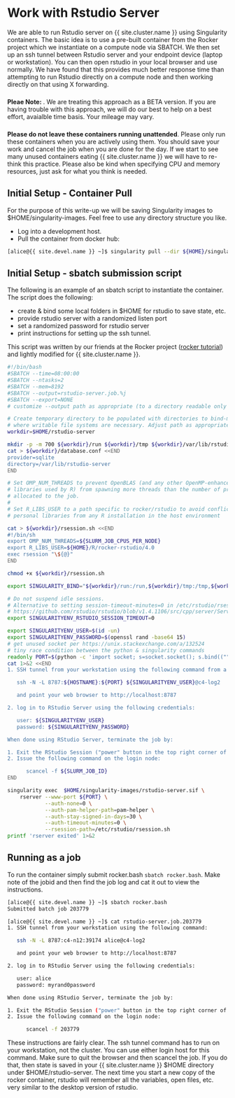 # Work with Rstudio Server

We are able to run Rstudio server on {{ site.cluster.name }} using Singularity containers. The basic idea is to use a pre-built container from the Rocker project which we instantiate on a compute node via SBATCH. We then set up an ssh tunnel between Rstudio server and your endpoint device (laptop or workstation). You can then open rstudio in your local browser and use normally. We have found that this provides much better response time than attempting to run Rstudio directly on a compute node and then working directly on that using X forwarding.

<div class="alert alert-danger" role="alert" style="margin-top: 3ex">
<strong>Pleae Note: </strong>. We are treating this approach as a BETA version. If you are having trouble with this approach, we will do our best to help on a best effort, avaialble time basis. Your mileage may vary.
</div>

<div class="alert alert-warning" role="alert" style="margin-top: 3ex">
<strong>Please do not leave these containers running unattended</strong>. Please only run these containers when you are actively using them. You should save your work and cancel the job when you are done for the day. If we start to see many unused containers eating {{ site.cluster.name }} we will have to re-think this practice. Please also be kind when specifying CPU and memory resources, just ask for what you think is needed.
</div>

## Initial Setup - Container Pull

For the purpose of this write-up we will be saving Singularity images to $HOME/singularity-images. Feel free to use any directory structure you like.

- Log into a development host.
- Pull the container from docker hub:

```sh
[alice@{{ site.devel.name }} ~]$ singularity pull --dir ${HOME}/singularity-images --name rstudio-server.sif docker://rocker/rstudio
```

## Initial Setup - sbatch submission script

The following is an example of an sbatch script to instantiate the container. The script does the following:

- create & bind some local folders in $HOME for rstudio to save state, etc.
- provide rstudio server with a randomized listen port
- set a randomized password for rstudio server
- print instructions for setting up the ssh tunnel. 

This script was written by our friends at the Rocker project (<a href="https://www.rocker-project.org/use/singularity/">rocker tutorial</a>) and lightly modified for {{ site.cluster.name }}.

```sh
#!/bin/bash
#SBATCH --time=08:00:00
#SBATCH --ntasks=2
#SBATCH --mem=8192
#SBATCH --output=rstudio-server.job.%j
#SBATCH --export=NONE
# customize --output path as appropriate (to a directory readable only by the user!)

# Create temporary directory to be populated with directories to bind-mount in the container
# where writable file systems are necessary. Adjust path as appropriate for your computing environment.
workdir=$HOME/rstudio-server

mkdir -p -m 700 ${workdir}/run ${workdir}/tmp ${workdir}/var/lib/rstudio-server
cat > ${workdir}/database.conf <<END
provider=sqlite
directory=/var/lib/rstudio-server
END

# Set OMP_NUM_THREADS to prevent OpenBLAS (and any other OpenMP-enhanced
# libraries used by R) from spawning more threads than the number of processors
# allocated to the job.
#
# Set R_LIBS_USER to a path specific to rocker/rstudio to avoid conflicts with
# personal libraries from any R installation in the host environment

cat > ${workdir}/rsession.sh <<END
#!/bin/sh
export OMP_NUM_THREADS=${SLURM_JOB_CPUS_PER_NODE}
export R_LIBS_USER=${HOME}/R/rocker-rstudio/4.0
exec rsession "\${@}"
END

chmod +x ${workdir}/rsession.sh

export SINGULARITY_BIND="${workdir}/run:/run,${workdir}/tmp:/tmp,${workdir}/database.conf:/etc/rstudio/database.conf,${workdir}/rsession.sh:/etc/rstudio/rsession.sh,${workdir}/var/lib/rstudio-server:/var/lib/rstudio-server"

# Do not suspend idle sessions.
# Alternative to setting session-timeout-minutes=0 in /etc/rstudio/rsession.conf
# https://github.com/rstudio/rstudio/blob/v1.4.1106/src/cpp/server/ServerSessionManager.cpp#L126
export SINGULARITYENV_RSTUDIO_SESSION_TIMEOUT=0

export SINGULARITYENV_USER=$(id -un)
export SINGULARITYENV_PASSWORD=$(openssl rand -base64 15)
# get unused socket per https://unix.stackexchange.com/a/132524
# tiny race condition between the python & singularity commands
readonly PORT=$(python -c 'import socket; s=socket.socket(); s.bind(("", 0)); print(s.getsockname()[1]); s.close()')
cat 1>&2 <<END
1. SSH tunnel from your workstation using the following command from a terminal on your local workstation:

   ssh -N -L 8787:${HOSTNAME}:${PORT} ${SINGULARITYENV_USER}@c4-log2

   and point your web browser to http://localhost:8787

2. log in to RStudio Server using the following credentials:

   user: ${SINGULARITYENV_USER}
   password: ${SINGULARITYENV_PASSWORD}

When done using RStudio Server, terminate the job by:

1. Exit the RStudio Session ("power" button in the top right corner of the RStudio window)
2. Issue the following command on the login node:

      scancel -f ${SLURM_JOB_ID}
END

singularity exec  $HOME/singularity-images/rstudio-server.sif \
    rserver --www-port ${PORT} \
            --auth-none=0 \
            --auth-pam-helper-path=pam-helper \
            --auth-stay-signed-in-days=30 \
            --auth-timeout-minutes=0 \
            --rsession-path=/etc/rstudio/rsession.sh
printf 'rserver exited' 1>&2
```


## Running as a job

To run the container simply submit rocker.bash `sbatch rocker.bash`. Make note of the jobid and then find the job log and cat it out to view the instructions.

```sh
[alice@{{ site.devel.name }} ~]$ sbatch rocker.bash
Submitted batch job 203779
```

```sh
[alice@{{ site.devel.name }} ~]$ cat rstudio-server.job.203779
1. SSH tunnel from your workstation using the following command:

   ssh -N -L 8787:c4-n12:39174 alice@c4-log2

   and point your web browser to http://localhost:8787

2. log in to RStudio Server using the following credentials:

   user: alice
   password: myrand0password

When done using RStudio Server, terminate the job by:

1. Exit the RStudio Session ("power" button in the top right corner of the RStudio window)
2. Issue the following command on the login node:

      scancel -f 203779

```

These instructions are fairly clear. The ssh tunnel command has to run on your workstation, not the cluster. You can use either login host for this command. Make sure to quit the browser and then scancel the job. If you do that, then state is saved in your {{ site.cluster.name }} $HOME directory under $HOME/rstudio-server. The next time you start a new copy of the rocker container, rstudio will remember all the variables, open files, etc. very similar to the desktop version of rstudio. 

